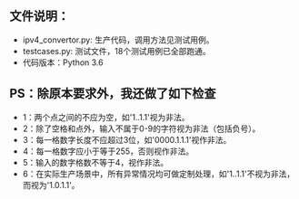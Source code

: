 ## 文件说明：
- ipv4_convertor.py: 生产代码，调用方法见测试用例。
- testcases.py: 测试文件，18个测试用例已全部跑通。
- 代码版本：Python 3.6 

## PS：除原本要求外，我还做了如下检查
- 1：两个点之间的不应为空，如'1..1.1'视为非法。
- 2：除了空格和点外，输入不属于0-9的字符视为非法（包括负号）。
- 3：每一格数字长度不应超过3位，如'0000.1.1.1'视作非法。
- 4：每一格数字应小于等于255，否则视作非法。
- 5：输入的数字格数不等于4，视作非法。
- 6：在实际生产场景中，所有异常情况均可做定制处理，如'1..1.1'不视为非法，而视为'1.0.1.1'。